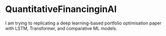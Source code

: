# QuantitativeFinancinginAI
I am trying to replicating a deep learning-based portfolio optimisation paper with LSTM, Transformer, and comparative ML models. 
